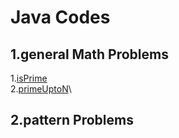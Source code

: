 # Java Codes
## 1.general Math Problems
1.<a href="https://github.com/itsbhavinrey/javaProblemSolving/blob/main/1.generalMathProblems/isPrime.java" target="_blank">isPrime</a>\
2.<a href="https://github.com/itsbhavinrey/javaProblemSolving/blob/main/1.generalMathProblems/primeUptoN.java" target="_blank">primeUptoN</a>\



## 2.pattern Problems
